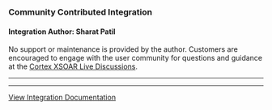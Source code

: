 ### Community Contributed Integration
 #### Integration Author: Sharat Patil
 No support or maintenance is provided by the author. Customers are encouraged to engage with the user community for questions and guidance at the [Cortex XSOAR Live Discussions](https://live.paloaltonetworks.com/t5/cortex-xsoar-discussions/bd-p/Cortex_XSOAR_Discussions).
***



---
[View Integration Documentation](https://xsoar.pan.dev/docs/reference/integrations/send-grid)